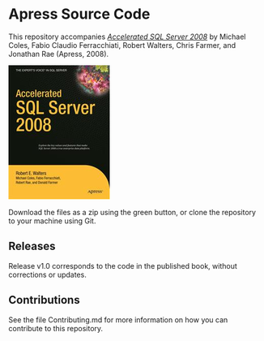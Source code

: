 # Apress Source Code

This repository accompanies [*Accelerated SQL Server 2008*](http://www.apress.com/9781590599693) by Michael Coles, Fabio Claudio Ferracchiati, Robert Walters, Chris Farmer, and Jonathan Rae (Apress, 2008).

![Cover image](9781590599693.jpg)

Download the files as a zip using the green button, or clone the repository to your machine using Git.

## Releases

Release v1.0 corresponds to the code in the published book, without corrections or updates.

## Contributions

See the file Contributing.md for more information on how you can contribute to this repository.

